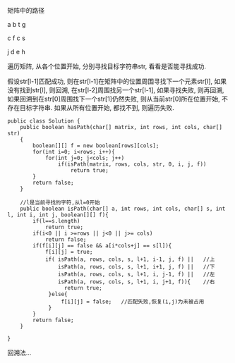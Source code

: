 矩阵中的路径



a b t g

c f c s

j d e h



遍历矩阵, 从各个位置开始, 分别寻找目标字符串str, 看看是否能寻找成功.

假设str[l-1]匹配成功, 则在str[l-1]在矩阵中的位置周围寻找下一个元素str[l], 如果没有找到str[l], 则回溯, 在str[l-2]周围找另一个str[l-1],  如果寻找失败, 则再回溯, 如果回溯到在str[0]周围找下一个str[1]仍然失败, 则从当前str[0]所在位置开始, 不存在目标字符串. 如果从所有位置开始, 都找不到, 则遍历失败.



```
public class Solution {
    public boolean hasPath(char[] matrix, int rows, int cols, char[] str)
    {
        boolean[][] f = new boolean[rows][cols];
        for(int i=0; i<rows; i++){
            for(int j=0; j<cols; j++)
                if(isPath(matrix, rows, cols, str, 0, i, j, f))
                    return true;
        }
        return false;
    }
    
    //l是当前寻找的字符,从l=0开始
    public boolean isPath(char[] a, int rows, int cols, char[] s, int l, int i, int j, boolean[][] f){
        if(l==s.length)
            return true;
        if(i<0 || i >=rows || j<0 || j>= cols)
            return false;
        if(f[i][j] == false && a[i*cols+j] == s[l]){
            f[i][j] = true;
            if( isPath(a, rows, cols, s, l+1, i-1, j, f) ||   //上
                isPath(a, rows, cols, s, l+1, i+1, j, f) ||   //下
                isPath(a, rows, cols, s, l+1, i, j-1, f) ||   //左
                isPath(a, rows, cols, s, l+1, i, j+1, f)){    //右
                  return true;  
             }else{
                 f[i][j] = false;   //匹配失败,恢复(i,j)为未被占用
             }
        }
        return false;
    }

}
```



回溯法...